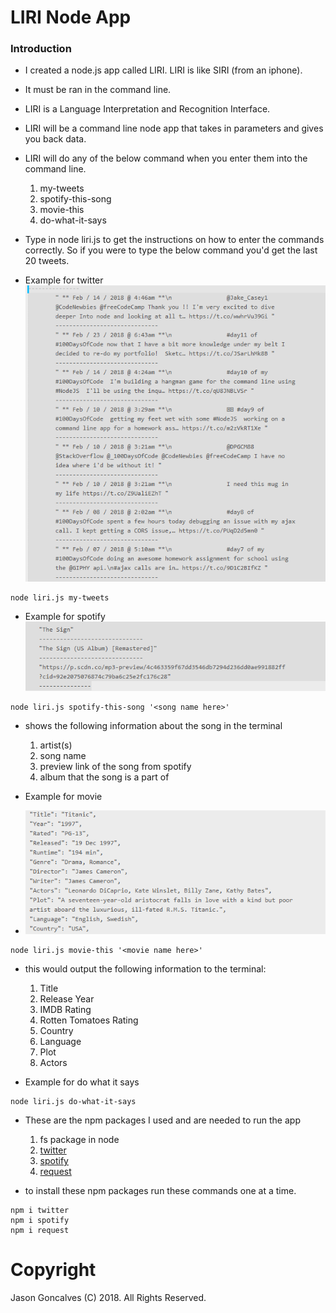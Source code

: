 # LIRI Node App

### Introduction

* I created a node.js app called LIRI. LIRI is like SIRI (from an iphone).
* It must be ran in the command line.
* LIRI is a Language Interpretation and Recognition Interface.
* LIRI will be a command line node app that takes in parameters and gives you back data.
* LIRI will do any of the below command when you enter them into the command line.
    1. my-tweets
    2. spotify-this-song
    3. movie-this
    4. do-what-it-says

* Type in node liri.js to get the instructions on how to enter the commands correctly.
So if you were to type the below command you'd get the last 20 tweets.

* Example for twitter
![ScreenShot](imgs/mytweets.png "Twitter")
```
node liri.js my-tweets
```

* Example for spotify
![ScreenShot](imgs/spotify.png "Spotify")
```
node liri.js spotify-this-song '<song name here>'
```
* shows the following information about the song in the terminal
    1. artist(s)
    2. song name
    3. preview link of the song from spotify
    4. album that the song is a part of

* Example for movie
* ![ScreenShot](imgs/imdb.png "IMDB")
```
node liri.js movie-this '<movie name here>'
```
* this would output the following information to the terminal:
    1. Title
    2. Release Year
    3. IMDB Rating
    4. Rotten Tomatoes Rating
    5. Country
    6. Language
    7. Plot
    8. Actors    

* Example for do what it says
```
node liri.js do-what-it-says
```


* These are the npm packages I used and are needed to run the app
    1. fs package in node
    2. [twitter](https://www.npmjs.com/package/twitter)
    3. [spotify](https://www.npmjs.com/package/spotify)
    4. [request](https://www.npmjs.com/package/request)

* to install these npm packages run these commands one at a time.
```
npm i twitter
npm i spotify
npm i request
```

# Copyright
Jason Goncalves (C) 2018. All Rights Reserved.